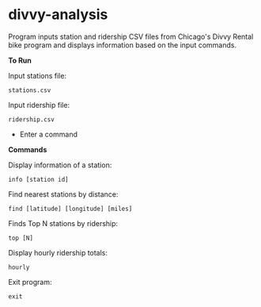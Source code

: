 # divvy-analysis

Program inputs station and ridership CSV files from Chicago's Divvy Rental bike program and displays information based on the input commands.

**To Run**

Input stations file:
```
stations.csv
```
Input ridership file:
```
ridership.csv
```
- Enter a command



**Commands**

Display information of a station:
```
info [station id]
```
Find nearest stations by distance:
```
find [latitude] [longitude] [miles]
```
Finds Top N stations by ridership:
```
top [N]
```
Display hourly ridership totals:
```
hourly
```
Exit program:
```
exit
```

